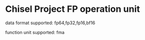 Chisel Project FP operation unit
=======================

data format supported: fp64,fp32,fp16,bf16

function unit supported: fma